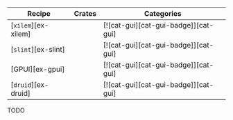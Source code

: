 | Recipe | Crates | Categories |
|--------|--------|------------|
| [`xilem`][ex-xilem] |  | [![cat-gui][cat-gui-badge]][cat-gui] |
| [`slint`][ex-slint] |  | [![cat-gui][cat-gui-badge]][cat-gui] |
| [GPUI][ex-gpui] |  | [![cat-gui][cat-gui-badge]][cat-gui] |
| [`druid`][ex-druid] |  | [![cat-gui][cat-gui-badge]][cat-gui] |

<div class="hidden">
TODO
</div>
